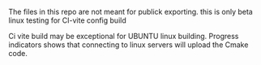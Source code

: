 The files in this repo are not meant for publick exporting. this is only beta linux testing for CI-vite config build

Ci vite build may be exceptional for UBUNTU linux building.
Progress indicators shows that connecting to linux servers will upload the Cmake code.
